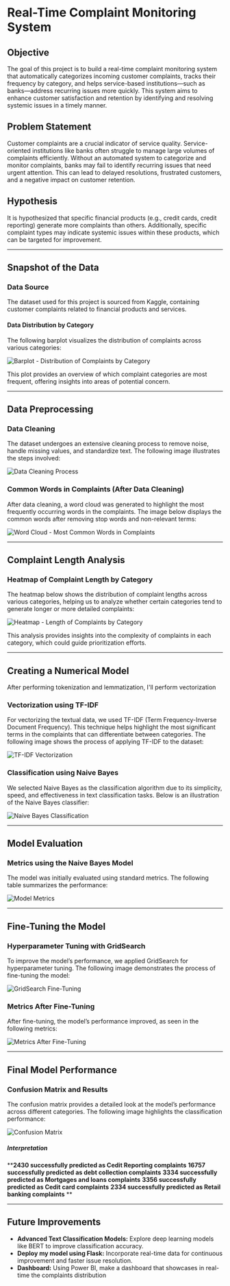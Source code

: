 # Real-Time Complaint Monitoring System

## Objective
The goal of this project is to build a real-time complaint monitoring system that automatically categorizes incoming customer complaints, tracks their frequency by category, and helps service-based institutions—such as banks—address recurring issues more quickly. This system aims to enhance customer satisfaction and retention by identifying and resolving systemic issues in a timely manner.

## Problem Statement
Customer complaints are a crucial indicator of service quality. Service-oriented institutions like banks often struggle to manage large volumes of complaints efficiently. Without an automated system to categorize and monitor complaints, banks may fail to identify recurring issues that need urgent attention. This can lead to delayed resolutions, frustrated customers, and a negative impact on customer retention.

## Hypothesis
It is hypothesized that specific financial products (e.g., credit cards, credit reporting) generate more complaints than others. Additionally, specific complaint types may indicate systemic issues within these products, which can be targeted for improvement.

---

## Snapshot of the Data

### Data Source
The dataset used for this project is sourced from Kaggle, containing customer complaints related to financial products and services.

#### Data Distribution by Category

The following barplot visualizes the distribution of complaints across various categories:

![Barplot - Distribution of Complaints by Category](https://github.com/user-attachments/assets/98b20590-9d5b-4ba9-9c05-a5c76959146e)

This plot provides an overview of which complaint categories are most frequent, offering insights into areas of potential concern.

---

## Data Preprocessing

### Data Cleaning
The dataset undergoes an extensive cleaning process to remove noise, handle missing values, and standardize text. The following image illustrates the steps involved:

![Data Cleaning Process](https://github.com/user-attachments/assets/0e738006-0e3e-49a3-b3a0-3b80dc94a9a2)

### Common Words in Complaints (After Data Cleaning)
After data cleaning, a word cloud was generated to highlight the most frequently occurring words in the complaints. The image below displays the common words after removing stop words and non-relevant terms:

![Word Cloud - Most Common Words in Complaints](https://github.com/user-attachments/assets/270189d2-97cc-49a4-98cd-33994e37c8de)

---

## Complaint Length Analysis

### Heatmap of Complaint Length by Category
The heatmap below shows the distribution of complaint lengths across various categories, helping us to analyze whether certain categories tend to generate longer or more detailed complaints:

![Heatmap - Length of Complaints by Category](https://github.com/user-attachments/assets/29774533-3155-43ba-aab3-e18da636cf65)

This analysis provides insights into the complexity of complaints in each category, which could guide prioritization efforts.

---

## Creating a Numerical Model
After performing tokenization and lemmatization, I'll perform vectorization 
### Vectorization using TF-IDF
For vectorizing the textual data, we used TF-IDF (Term Frequency-Inverse Document Frequency). This technique helps highlight the most significant terms in the complaints that can differentiate between categories. The following image shows the process of applying TF-IDF to the dataset:

![TF-IDF Vectorization](https://github.com/user-attachments/assets/9f6c58e7-526d-4526-9ba8-d76ca7773706)

### Classification using Naive Bayes
We selected Naive Bayes as the classification algorithm due to its simplicity, speed, and effectiveness in text classification tasks. Below is an illustration of the Naive Bayes classifier:

![Naive Bayes Classification](https://github.com/user-attachments/assets/93170142-4dbf-4e53-b1c0-0ba510a148e7)

---

## Model Evaluation

### Metrics using the Naive Bayes Model
The model was initially evaluated using standard metrics. The following table summarizes the performance:

![Model Metrics](https://github.com/user-attachments/assets/91933342-261c-4c61-a915-a88a5b78c3b0)

---

## Fine-Tuning the Model

### Hyperparameter Tuning with GridSearch
To improve the model’s performance, we applied GridSearch for hyperparameter tuning. The following image demonstrates the process of fine-tuning the model:

![GridSearch Fine-Tuning](https://github.com/user-attachments/assets/dc15058e-dfbd-4ae7-a606-738fe87f7abb)

### Metrics After Fine-Tuning
After fine-tuning, the model’s performance improved, as seen in the following metrics:

![Metrics After Fine-Tuning](https://github.com/user-attachments/assets/a1c09e61-bd07-4771-9aea-92baa169e223)

---

## Final Model Performance

### Confusion Matrix and Results
The confusion matrix provides a detailed look at the model’s performance across different categories. The following image highlights the classification performance:

![Confusion Matrix](https://github.com/user-attachments/assets/c94a012e-3e83-4073-8263-9dc9de1abcc6)
##### Interpretation
****2430 successfully predicted as Cedit Reporting complaints** 
**16757 successfully predicted as debt collection complaints** 
 **3334 successfully predicted as Mortgages and loans complaints** 
 **3356 successfully predicted as Cedit card complaints** 
 **2334 successfully predicted as Retail banking complaints** **
   
---

## Future Improvements

- **Advanced Text Classification Models:** Explore deep learning models like BERT to improve classification accuracy.
- **Deploy my model using Flask:** Incorporate real-time data for continuous improvement and faster issue resolution.
- **Dashboard:** Using Power BI, make a dashboard that showcases in real-time the complaints distribution















